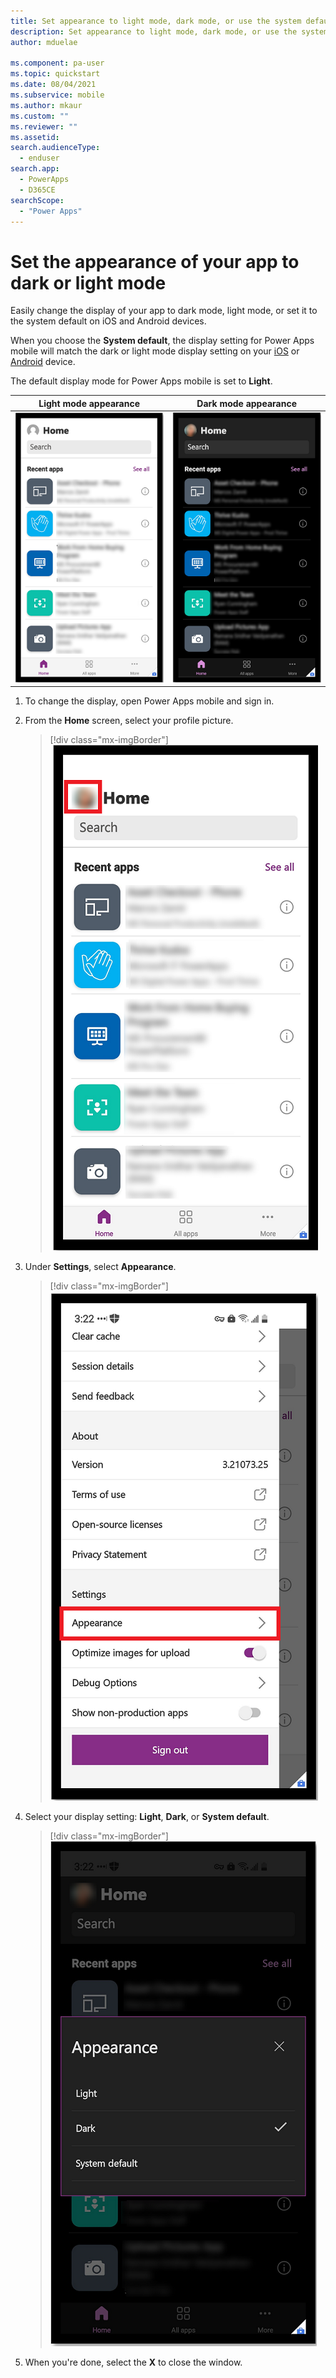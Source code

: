 ```yaml
---
title: Set appearance to light mode, dark mode, or use the system default| Microsoft Docs
description: Set appearance to light mode, dark mode, or use the system default for Power Apps mobile.
author: mduelae

ms.component: pa-user
ms.topic: quickstart
ms.date: 08/04/2021
ms.subservice: mobile
ms.author: mkaur
ms.custom: ""
ms.reviewer: ""
ms.assetid: 
search.audienceType: 
  - enduser
search.app: 
  - PowerApps
  - D365CE
searchScope:
  - "Power Apps"
---
```


# Set the appearance of your app to dark or light mode

Easily change the display of your app to dark mode, light mode, or set it to the system default on iOS and Android devices. 

When you choose the **System default**, the display setting for Power Apps mobile will match the dark or light mode display setting on your [iOS](https://support.apple.com/HT210332) or [Android](https://support.google.com/accessibility/android/answer/6151800?hl=en) device.

The default display mode for Power Apps mobile is set to **Light**.


| **Light mode appearance**  | **Dark mode appearance** |
| --- | --- |
| ![Power Apps mobile in light mode](media/light-mode.png "Profile picture")  | ![Power Apps mobile in dark mode](media/dark-mode.png "Dark mode") |


1. To change the display, open Power Apps mobile and sign in.
2. From the **Home** screen, select your profile picture.

   > [!div class="mx-imgBorder"]
   > ![Select your profile picture](media/dark-mode-1.png "Profile picture") 

3. Under **Settings**, select **Appearance**.

   > [!div class="mx-imgBorder"]
   > ![Select the Appearance setting](media/dark-mode-2.png "Select the Appearance setting") 
   
4. Select your display setting: **Light**, **Dark**, or **System default**.
  
   > [!div class="mx-imgBorder"]
   > ![Select a display settting](media/dark-mode-3.png "Select your display setting") 

5. When you're done, select the **X** to close the window. 
